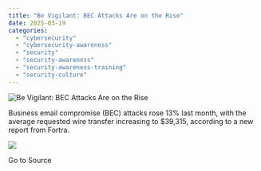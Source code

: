 ```yaml
---
title: "Be Vigilant: BEC Attacks Are on the Rise"
date: 2025-03-19
categories: 
  - "cybersecurity"
  - "cybersecurity-awareness"
  - "security"
  - "security-awareness"
  - "security-awareness-training"
  - "security-culture"
---
```


![Be Vigilant: BEC Attacks Are on the Rise](https://blog.knowbe4.com/hubfs/Scammer%20Group%20BEC.jpg)

Business email compromise (BEC) attacks rose 13% last month, with the average requested wire transfer increasing to $39,315, according to a new report from Fortra.

![](https://track.hubspot.com/__ptq.gif?a=241394&k=14&r=https%3A%2F%2Fblog.knowbe4.com%2Fbe-vigilant-bec-attacks-are-on-the-rise&bu=https%253A%252F%252Fblog.knowbe4.com&bvt=rss)

Go to Source
